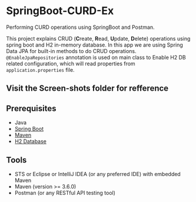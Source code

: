 # SpringBoot-CURD-Ex
Performing CURD operations using SpringBoot and Postman.

This project explains CRUD (**C**reate, **R**ead, **U**pdate, **D**elete) operations using spring boot and H2 in-memory database.
In this app we are using Spring Data JPA for built-in methods to do CRUD operations.     
`@EnableJpaRepositories` annotation is used on main class to Enable H2 DB related configuration, which will read properties from `application.properties` file.

## **Visit the Screen-shots folder for refference**


## Prerequisites 
- Java
- [Spring Boot](https://spring.io/projects/spring-boot)
- [Maven](https://maven.apache.org/guides/index.html)
- [H2 Database](https://www.h2database.com/html/main.html)

## Tools
- STS or Eclipse or IntelliJ IDEA (or any preferred IDE) with embedded Maven
- Maven (version >= 3.6.0)
- Postman (or any RESTful API testing tool)

<br/>
